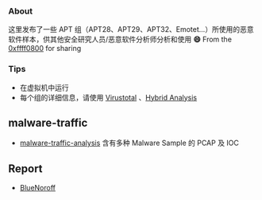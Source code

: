 ### About

这里发布了一些 APT 组（APT28、APT29、APT32、Emotet...）所使用的恶意软件样本，供其他安全研究人员/恶意软件分析师分析和使用 **:smile:** From the [0xffff0800](https://twitter.com/0xffff0800) for sharing

### Tips

- 在虚拟机中运行
- 每个组的详细信息，请使用 [Virustotal](https://www.virustotal.com/) 、[Hybrid Analysis](https://habo.qq.com/)

## malware-traffic

- [malware-traffic-analysis](https://malware-traffic-analysis.net/2022/06/27/index.html) 含有多种 Malware Sample 的 PCAP 及 IOC

## Report
- [BlueNoroff](https://securelist.com/the-bluenoroff-cryptocurrency-hunt-is-still-on/105488/)
